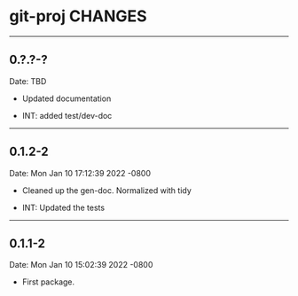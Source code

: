# git-proj CHANGES

----------

## 0.?.?-?

Date:   TBD

* Updated documentation

* INT: added test/dev-doc

----------

## 0.1.2-2

Date:   Mon Jan 10 17:12:39 2022 -0800

* Cleaned up the gen-doc. Normalized with tidy

* INT: Updated the tests

----------

## 0.1.1-2

Date:   Mon Jan 10 15:02:39 2022 -0800

* First package.
